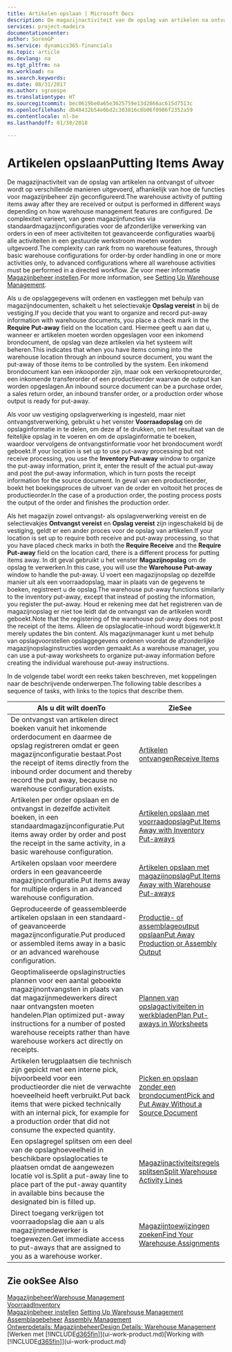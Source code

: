 ```yaml
---
title: Artikelen opslaan | Microsoft Docs
description: De magazijnactiviteit van de opslag van artikelen na ontvangst of uitvoer wordt op verschillende manieren uitgevoerd, afhankelijk van hoe de functies voor magazijnbeheer zijn geconfigureerd.
services: project-madeira
documentationcenter: 
author: SorenGP
ms.service: dynamics365-financials
ms.topic: article
ms.devlang: na
ms.tgt_pltfrm: na
ms.workload: na
ms.search.keywords: 
ms.date: 08/31/2017
ms.author: sgroespe
ms.translationtype: HT
ms.sourcegitcommit: bec0619be0a65e3625759e13d2866ac615d7513c
ms.openlocfilehash: db48432b54e0bd2c303816c8b06f0986f2352a59
ms.contentlocale: nl-be
ms.lasthandoff: 01/30/2018

---
```

# <a name="putting-items-away"></a><span data-ttu-id="6801f-103">Artikelen opslaan</span><span class="sxs-lookup"><span data-stu-id="6801f-103">Putting Items Away</span></span>
<span data-ttu-id="6801f-104">De magazijnactiviteit van de opslag van artikelen na ontvangst of uitvoer wordt op verschillende manieren uitgevoerd, afhankelijk van hoe de functies voor magazijnbeheer zijn geconfigureerd.</span><span class="sxs-lookup"><span data-stu-id="6801f-104">The warehouse activity of putting items away after they are received or output is performed in different ways depending on how warehouse management features are configured.</span></span> <span data-ttu-id="6801f-105">De complexiteit varieert, van geen magazijnfuncties via standaardmagazijnconfiguraties voor de afzonderlijke verwerking van orders in een of meer activiteiten tot geavanceerde configuraties waarbij alle activiteiten in een gestuurde werkstroom moeten worden uitgevoerd.</span><span class="sxs-lookup"><span data-stu-id="6801f-105">The complexity can rank from no warehouse features, through basic warehouse configurations for order-by order handling in one or more activities only, to advanced configurations where all warehouse activities must be performed in a directed workflow.</span></span> <span data-ttu-id="6801f-106">Zie voor meer informatie [Magazijnbeheer instellen](warehouse-setup-warehouse.md).</span><span class="sxs-lookup"><span data-stu-id="6801f-106">For more information, see [Setting Up Warehouse Management](warehouse-setup-warehouse.md).</span></span>

<span data-ttu-id="6801f-107">Als u de opslaggegevens wilt ordenen en vastleggen met behulp van magazijndocumenten, schakelt u het selectievakje **Opslag vereist** in bij de vestiging.</span><span class="sxs-lookup"><span data-stu-id="6801f-107">If you decide that you want to organize and record put-away information with warehouse documents, you place a check mark in the **Require Put-away** field on the location card.</span></span> <span data-ttu-id="6801f-108">Hiermee geeft u aan dat u, wanneer er artikelen moeten worden opgeslagen voor een inkomend brondocument, de opslag van deze artikelen via het systeem wilt beheren.</span><span class="sxs-lookup"><span data-stu-id="6801f-108">This indicates that when you have items coming into the warehouse location through an inbound source document, you want the put-away of those items to be controlled by the system.</span></span> <span data-ttu-id="6801f-109">Een inkomend brondocument kan een inkooporder zijn, maar ook een verkoopretourorder, een inkomende transferorder of een productieorder waarvan de output kan worden opgeslagen.</span><span class="sxs-lookup"><span data-stu-id="6801f-109">An inbound source document can be a purchase order, a sales return order, an inbound transfer order, or a production order whose output is ready for put-away.</span></span>  

<span data-ttu-id="6801f-110">Als voor uw vestiging opslagverwerking is ingesteld, maar niet ontvangstverwerking, gebruikt u het venster **Voorraadopslag** om de opslaginformatie in te delen, om deze af te drukken, om het resultaat van de feitelijke opslag in te voeren en om de opslaginformatie te boeken, waardoor vervolgens de ontvangstinformatie voor het brondocument wordt geboekt.</span><span class="sxs-lookup"><span data-stu-id="6801f-110">If your location is set up to use put-away processing but not receive processing, you use the **Inventory Put-away** window to organize the put-away information, print it, enter the result of the actual put-away and post the put-away information, which in turn posts the receipt information for the source document.</span></span> <span data-ttu-id="6801f-111">In geval van een productieorder, boekt het boekingsproces de uitvoer van de order en voltooit het proces de productieorder.</span><span class="sxs-lookup"><span data-stu-id="6801f-111">In the case of a production order, the posting process posts the output of the order and finishes the production order.</span></span>

<span data-ttu-id="6801f-112">Als het magazijn zowel ontvangst- als opslagverwerking vereist en de selectievakjes **Ontvangst vereist** en **Opslag vereist** zijn ingeschakeld bij de vestiging, geldt er een ander proces voor de opslag van artikelen.</span><span class="sxs-lookup"><span data-stu-id="6801f-112">If your location is set up to require both receive and put-away processing, so that you have placed check marks in both the **Require Receive** and the **Require Put-away** field on the location card, there is a different process for putting items away.</span></span> <span data-ttu-id="6801f-113">In dit geval gebruikt u het venster **Magazijnopslag** om de opslag te verwerken.</span><span class="sxs-lookup"><span data-stu-id="6801f-113">In this case, you will use the **Warehouse Put-away** window to handle the put-away.</span></span> <span data-ttu-id="6801f-114">U voert een magazijnopslag op dezelfde manier uit als een voorraadopslag, maar in plaats van de gegevens te boeken, registreert u de opslag.</span><span class="sxs-lookup"><span data-stu-id="6801f-114">The warehouse put-away functions similarly to the inventory put-away, except that instead of posting the information, you register the put-away.</span></span> <span data-ttu-id="6801f-115">Houd er rekening mee dat het registreren van de magazijnopslag er niet toe leidt dat de ontvangst van de artikelen wordt geboekt.</span><span class="sxs-lookup"><span data-stu-id="6801f-115">Note that the registering of the warehouse put-away does not post the receipt of the items.</span></span> <span data-ttu-id="6801f-116">Alleen de opslaglocatie-inhoud wordt bijgewerkt.</span><span class="sxs-lookup"><span data-stu-id="6801f-116">It merely updates the bin content.</span></span> <span data-ttu-id="6801f-117">Als magazijnmanager kunt u met behulp van opslagvoorstellen opslaggegevens ordenen voordat de afzonderlijke magazijnopslaginstructies worden gemaakt.</span><span class="sxs-lookup"><span data-stu-id="6801f-117">As a warehouse manager, you can use a put-away worksheets to organize put-away information before creating the individual warehouse put-away instructions.</span></span>

<span data-ttu-id="6801f-118">In de volgende tabel wordt een reeks taken beschreven, met koppelingen naar de beschrijvende onderwerpen.</span><span class="sxs-lookup"><span data-stu-id="6801f-118">The following table describes a sequence of tasks, with links to the topics that describe them.</span></span>   

|<span data-ttu-id="6801f-119">**Als u dit wilt doen**</span><span class="sxs-lookup"><span data-stu-id="6801f-119">**To**</span></span>|<span data-ttu-id="6801f-120">**Zie**</span><span class="sxs-lookup"><span data-stu-id="6801f-120">**See**</span></span>|  
|------------|-------------|  
|<span data-ttu-id="6801f-121">De ontvangst van artikelen direct boeken vanuit het inkomende orderdocument en daarmee de opslag registreren omdat er geen magazijnconfiguratie bestaat.</span><span class="sxs-lookup"><span data-stu-id="6801f-121">Post the receipt of items directly from the inbound order document and thereby record the put away, because no warehouse configuration exists.</span></span>|[<span data-ttu-id="6801f-122">Artikelen ontvangen</span><span class="sxs-lookup"><span data-stu-id="6801f-122">Receive Items</span></span>](warehouse-how-receive-items.md)|  
|<span data-ttu-id="6801f-123">Artikelen per order opslaan en de ontvangst in dezelfde activiteit boeken, in een standaardmagazijnconfiguratie.</span><span class="sxs-lookup"><span data-stu-id="6801f-123">Put items away order by order and post the receipt in the same activity, in a basic warehouse configuration.</span></span>|[<span data-ttu-id="6801f-124">Artikelen opslaan met voorraadopslag</span><span class="sxs-lookup"><span data-stu-id="6801f-124">Put Items Away with Inventory Put-aways</span></span>](warehouse-how-to-put-items-away-with-inventory-put-aways.md)|  
|<span data-ttu-id="6801f-125">Artikelen opslaan voor meerdere orders in een geavanceerde magazijnconfiguratie.</span><span class="sxs-lookup"><span data-stu-id="6801f-125">Put items away for multiple orders in an advanced warehouse configuration.</span></span>|[<span data-ttu-id="6801f-126">Artikelen opslaan met magazijnopslag</span><span class="sxs-lookup"><span data-stu-id="6801f-126">Put Items Away with Warehouse Put-aways</span></span>](warehouse-how-to-put-items-away-with-warehouse-put-aways.md)|  
|<span data-ttu-id="6801f-127">Geproduceerde of geassembleerde artikelen opslaan in een standaard- of geavanceerde magazijnconfiguratie.</span><span class="sxs-lookup"><span data-stu-id="6801f-127">Put produced or assembled items away in a basic or an advanced warehouse configuration.</span></span>|[<span data-ttu-id="6801f-128">Productie- of assemblageoutput opslaan</span><span class="sxs-lookup"><span data-stu-id="6801f-128">Put Away Production or Assembly Output</span></span>](warehouse-how-to-put-away-production-output.md)|
|<span data-ttu-id="6801f-129">Geoptimaliseerde opslaginstructies plannen voor een aantal geboekte magazijnontvangsten in plaats van dat magazijnmedewerkers direct naar ontvangsten moeten handelen.</span><span class="sxs-lookup"><span data-stu-id="6801f-129">Plan optimized put-away instructions for a number of posted warehouse receipts rather than have warehouse workers act directly on receipts.</span></span>|[<span data-ttu-id="6801f-130">Plannen van opslagactiviteiten in werkbladen</span><span class="sxs-lookup"><span data-stu-id="6801f-130">Plan Put-aways in Worksheets</span></span>](warehouse-how-to-plan-put-aways-in-worksheets.md)|  
|<span data-ttu-id="6801f-131">Artikelen terugplaatsen die technisch zijn gepickt met een interne pick, bijvoorbeeld voor een productieorder die niet de verwachte hoeveelheid heeft verbruikt.</span><span class="sxs-lookup"><span data-stu-id="6801f-131">Put back items that were picked technically with an internal pick, for example for a production order that did not consume the expected quantity.</span></span>|[<span data-ttu-id="6801f-132">Picken en opslaan zonder een brondocument</span><span class="sxs-lookup"><span data-stu-id="6801f-132">Pick and Put Away Without a Source Document</span></span>](warehouse-how-to-create-put-aways-from-internal-put-aways.md)|
|<span data-ttu-id="6801f-133">Een opslagregel splitsen om een deel van de opslaghoeveelheid in beschikbare opslaglocaties te plaatsen omdat de aangewezen locatie vol is.</span><span class="sxs-lookup"><span data-stu-id="6801f-133">Split a put-away line to place part of the put-away quantity in available bins because the designated bin is filled up.</span></span>|[<span data-ttu-id="6801f-134">Magazijnactiviteitsregels splitsen</span><span class="sxs-lookup"><span data-stu-id="6801f-134">Split Warehouse Activity Lines</span></span>](warehouse-how-to-split-warehouse-activity-lines.md)|
|<span data-ttu-id="6801f-135">Direct toegang verkrijgen tot voorraadopslag die aan u als magazijnmedewerker is toegewezen.</span><span class="sxs-lookup"><span data-stu-id="6801f-135">Get immediate access to put-aways that are assigned to you as a warehouse worker.</span></span>|[<span data-ttu-id="6801f-136">Magazijntoewijzingen zoeken</span><span class="sxs-lookup"><span data-stu-id="6801f-136">Find Your Warehouse Assignments</span></span>](warehouse-how-to-find-your-warehouse-assignments.md)|    

## <a name="see-also"></a><span data-ttu-id="6801f-137">Zie ook</span><span class="sxs-lookup"><span data-stu-id="6801f-137">See Also</span></span>  
[<span data-ttu-id="6801f-138">Magazijnbeheer</span><span class="sxs-lookup"><span data-stu-id="6801f-138">Warehouse Management</span></span>](warehouse-manage-warehouse.md)  
[<span data-ttu-id="6801f-139">Voorraad</span><span class="sxs-lookup"><span data-stu-id="6801f-139">Inventory</span></span>](inventory-manage-inventory.md)  
<span data-ttu-id="6801f-140">[Magazijnbeheer instellen](warehouse-setup-warehouse.md)   </span><span class="sxs-lookup"><span data-stu-id="6801f-140">[Setting Up Warehouse Management](warehouse-setup-warehouse.md)   </span></span>  
<span data-ttu-id="6801f-141">[Assemblagebeheer](assembly-assemble-items.md)  </span><span class="sxs-lookup"><span data-stu-id="6801f-141">[Assembly Management](assembly-assemble-items.md)  </span></span>  
[<span data-ttu-id="6801f-142">Ontwerpdetails: Magazijnbeheer</span><span class="sxs-lookup"><span data-stu-id="6801f-142">Design Details: Warehouse Management</span></span>](design-details-warehouse-management.md)  
<span data-ttu-id="6801f-143">[Werken met [!INCLUDE[d365fin](includes/d365fin_md.md)]](ui-work-product.md)</span><span class="sxs-lookup"><span data-stu-id="6801f-143">[Working with [!INCLUDE[d365fin](includes/d365fin_md.md)]](ui-work-product.md)</span></span>  

